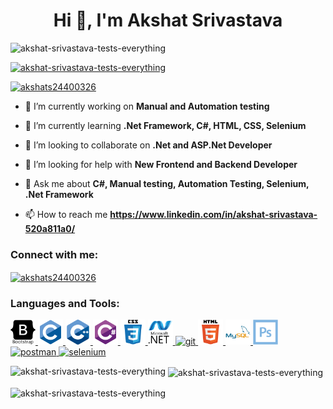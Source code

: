 <h1 align="center">Hi 👋, I'm Akshat Srivastava</h1>
<p align="left"> <img src="https://komarev.com/ghpvc/?username=akshat-srivastava-tests-everything&label=Profile%20views&color=0e75b6&style=flat" alt="akshat-srivastava-tests-everything" /> </p>

<p align="left"> <a href="https://github.com/ryo-ma/github-profile-trophy"><img src="https://github-profile-trophy.vercel.app/?username=akshat-srivastava-tests-everything" alt="akshat-srivastava-tests-everything" /></a> </p>

<p align="left"> <a href="https://twitter.com/akshats24400326" target="blank"><img src="https://img.shields.io/twitter/follow/akshats24400326?logo=twitter&style=for-the-badge" alt="akshats24400326" /></a> </p>

- 🔭 I’m currently working on **Manual and Automation testing**

- 🌱 I’m currently learning **.Net Framework, C#, HTML, CSS, Selenium**

- 👯 I’m looking to collaborate on **.Net and ASP.Net Developer**

- 🤝 I’m looking for help with **New Frontend and Backend Developer**

- 💬 Ask me about **C#, Manual testing, Automation Testing, Selenium, .Net Framework**

- 📫 How to reach me **https://www.linkedin.com/in/akshat-srivastava-520a811a0/**

<h3 align="left">Connect with me:</h3>
<p align="left">
<a href="https://twitter.com/akshats24400326" target="blank"><img align="center" src="https://raw.githubusercontent.com/rahuldkjain/github-profile-readme-generator/master/src/images/icons/Social/twitter.svg" alt="akshats24400326" height="30" width="40" /></a>
</p>

<h3 align="left">Languages and Tools:</h3>
<p align="left"> <a href="https://getbootstrap.com" target="_blank" rel="noreferrer"> <img src="https://raw.githubusercontent.com/devicons/devicon/master/icons/bootstrap/bootstrap-plain-wordmark.svg" alt="bootstrap" width="40" height="40"/> </a> <a href="https://www.cprogramming.com/" target="_blank" rel="noreferrer"> <img src="https://raw.githubusercontent.com/devicons/devicon/master/icons/c/c-original.svg" alt="c" width="40" height="40"/> </a> <a href="https://www.w3schools.com/cpp/" target="_blank" rel="noreferrer"> <img src="https://raw.githubusercontent.com/devicons/devicon/master/icons/cplusplus/cplusplus-original.svg" alt="cplusplus" width="40" height="40"/> </a> <a href="https://www.w3schools.com/cs/" target="_blank" rel="noreferrer"> <img src="https://raw.githubusercontent.com/devicons/devicon/master/icons/csharp/csharp-original.svg" alt="csharp" width="40" height="40"/> </a> <a href="https://www.w3schools.com/css/" target="_blank" rel="noreferrer"> <img src="https://raw.githubusercontent.com/devicons/devicon/master/icons/css3/css3-original-wordmark.svg" alt="css3" width="40" height="40"/> </a> <a href="https://dotnet.microsoft.com/" target="_blank" rel="noreferrer"> <img src="https://raw.githubusercontent.com/devicons/devicon/master/icons/dot-net/dot-net-original-wordmark.svg" alt="dotnet" width="40" height="40"/> </a> <a href="https://git-scm.com/" target="_blank" rel="noreferrer"> <img src="https://www.vectorlogo.zone/logos/git-scm/git-scm-icon.svg" alt="git" width="40" height="40"/> </a> <a href="https://www.w3.org/html/" target="_blank" rel="noreferrer"> <img src="https://raw.githubusercontent.com/devicons/devicon/master/icons/html5/html5-original-wordmark.svg" alt="html5" width="40" height="40"/> </a> <a href="https://www.mysql.com/" target="_blank" rel="noreferrer"> <img src="https://raw.githubusercontent.com/devicons/devicon/master/icons/mysql/mysql-original-wordmark.svg" alt="mysql" width="40" height="40"/> </a> <a href="https://www.photoshop.com/en" target="_blank" rel="noreferrer"> <img src="https://raw.githubusercontent.com/devicons/devicon/master/icons/photoshop/photoshop-line.svg" alt="photoshop" width="40" height="40"/> </a> <a href="https://postman.com" target="_blank" rel="noreferrer"> <img src="https://www.vectorlogo.zone/logos/getpostman/getpostman-icon.svg" alt="postman" width="40" height="40"/> </a> <a href="https://www.selenium.dev" target="_blank" rel="noreferrer"> <img src="https://raw.githubusercontent.com/detain/svg-logos/780f25886640cef088af994181646db2f6b1a3f8/svg/selenium-logo.svg" alt="selenium" width="40" height="40"/> </a> </p>

<p><img align="left" src="https://github-readme-stats.vercel.app/api/top-langs?username=akshat-srivastava-tests-everything&show_icons=true&locale=en&layout=compact" alt="akshat-srivastava-tests-everything" /></p>

<p>&nbsp;<img align="center" src="https://github-readme-stats.vercel.app/api?username=akshat-srivastava-tests-everything&show_icons=true&locale=en" alt="akshat-srivastava-tests-everything" /></p>

<p><img align="center" src="https://github-readme-streak-stats.herokuapp.com/?user=akshat-srivastava-tests-everything&" alt="akshat-srivastava-tests-everything" /></p>

